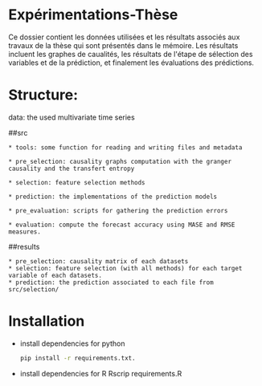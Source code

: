 # Expérimentations-Thèse

Ce dossier contient les données utilisées et les résultats associés aux travaux de la thèse  qui sont présentés dans le mémoire. Les résultats incluent les graphes de caualités, les résultats de l'étape de sélection des variables et de la prédiction, et finalement les évaluations des prédictions.

# Structure:

data: the used multivariate time series


##src 

	* tools: some function for reading and writing files and metadata

	* pre_selection: causality graphs computation with the granger causality and the transfert entropy

	* selection: feature selection methods

	* prediction: the implementations of the prediction models
	
	* pre_evaluation: scripts for gathering the prediction errors
	
	* evaluation: compute the forecast accuracy using MASE and RMSE measures.
	
		
##results 

	* pre_selection: causality matrix of each datasets
	* selection: feature selection (with all methods) for each target variable of each datasets.
	* prediction: the prediction associated to each file from src/selection/

      
# Installation

  * install dependencies for python
    ```bash
    pip install -r requirements.txt.
    ```
   * install dependencies for R
   Rscrip requirements.R
